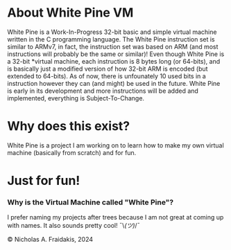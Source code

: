 # About White Pine VM
White Pine is a Work-In-Progress 32-bit basic and simple virtual machine written in the C programming language.
The White Pine instruction set is similar to ARMv7, in fact, the instruction set was based on ARM (and most
instructions will probably be the same or similar)! Even though White Pine is a 32-bit *virtual machine, each 
instruction is 8 bytes long (or 64-bits), and is basically just a modified version of how 32-bit ARM is encoded 
(but extended to 64-bits). As of now, there is unfounately 10 used bits in a instruction however they can (and might)
be used in the future. White Pine is early in its development and more instructions will be added and implemented,
everything is Subject-To-Change.

# Why does this exist?
White Pine is a project I am working on to learn how to make my own virtual machine (basically from scratch)
and for fun. 

# Just for fun!

### Why is the Virtual Machine called "White Pine"?
I prefer naming my projects after trees because I am not great at coming up with names. It also sounds pretty cool!
¯\\_(ツ)_/¯

© Nicholas A. Fraidakis, 2024
